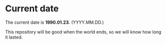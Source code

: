 # Current date

The current date is **1990.01.23.** (YYYY.MM.DD.)

This repository will be good when the world ends, so we will know how long it lasted.